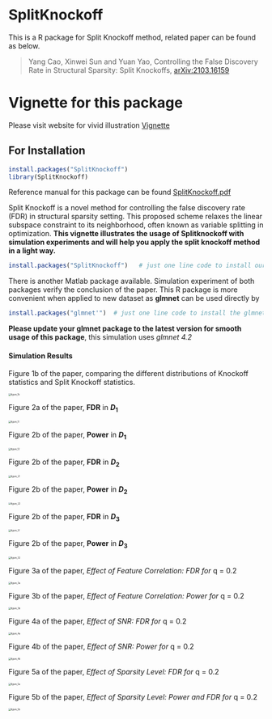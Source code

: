 # SplitKnockoff
This is a R package for Split Knockoff method, related paper can be found as below.
>Yang Cao, Xinwei Sun and Yuan Yao, Controlling the False Discovery Rate in Structural Sparsity: Split Knockoffs, [arXiv:2103.16159](https://arxiv.org/abs/2103.16159)

# Vignette for this package
Please visit website for vivid illustration [Vignette](http://www.wanghaoxue.com/4/splitknockoff.html)

## For Installation 
```R
install.packages("SplitKnockoff")
library(SplitKnockoff)
```
Reference manual for this package can be found [SplitKnockoff.pdf](https://github.com/wanghaoxue0/SplitKnockoff/blob/main/SplitKnockoff_0.1.0.pdf)

Split Knockoff is a novel method for controlling the false discovery rate (FDR) in structural sparsity setting. This proposed scheme relaxes the linear subspace constraint to its neighborhood, often known as variable splitting in optimization. **This vignette illustrates the usage of Splitknockoff with simulation experiments and will help you apply the split knockoff method in a light way.**

```R
install.packages("SplitKnockoff")   # just one line code to install our package
```

There is another Matlab package available. Simulation experiment of both packages verify the conclusion of the paper. This R package is more convenient when applied to new dataset as **glmnet** can be used directly by 

```R
install.packages("glmnet'")  # just one line code to install the glmnet tool
```

**Please update your glmnet package to the latest version for smooth usage of this package**, this simulation uses *glmnet 4.2*

#### Simulation Results

Figure 1b of the paper, comparing the different distributions of Knockoff statistics and Split Knockoff statistics.

<img src="https://tva1.sinaimg.cn/large/008i3skNgy1gtcsdcbx6aj60rs0rs0tp02.jpg" alt="figure_1b" style="zoom:30%;" />

Figure 2a of the paper, **FDR** in **$D_1$**

<img src="https://tva1.sinaimg.cn/large/008i3skNgy1gtd5rf6auuj60rs0rsdgw02.jpg" alt="figure_11" style="zoom:30%;" />

Figure 2b of the paper, **Power** in **$D_1$**

<img src="https://tva1.sinaimg.cn/large/008i3skNgy1gtd5rm70nnj60rs0rs75g02.jpg" alt="figure_12" style="zoom:30%;" />

Figure 2b of the paper, **FDR** in **$D_2$**

<img src="https://tva1.sinaimg.cn/large/008i3skNgy1gtd5ru8jkyj60rs0rsab702.jpg" alt="figure_21" style="zoom:30%;" />

Figure 2b of the paper, **Power** in **$D_2$**

<img src="https://tva1.sinaimg.cn/large/008i3skNgy1gtd5s6tpfrj60rs0rsmyi02.jpg" alt="figure_22" style="zoom:30%;" />

Figure 2b of the paper, **FDR** in **$D_3$**

<img src="https://tva1.sinaimg.cn/large/008i3skNgy1gtd5sfaxpyj60rs0rs0tr02.jpg" alt="figure_31" style="zoom:30%;" />

Figure 2b of the paper, **Power** in **$D_3$**

<img src="https://tva1.sinaimg.cn/large/008i3skNgy1gtd5sma46bj60rs0rs0u502.jpg" alt="figure_32" style="zoom:30%;" />

Figure 3a of the paper,  *Effect of Feature Correlation:  FDR for* q = 0.2

<img src="https://tva1.sinaimg.cn/large/008i3skNgy1gtcshfwrffj60rs0rsq4402.jpg" alt="figure_3a" style="zoom:30%;" />

Figure 3b of the paper,  *Effect of Feature Correlation: Power for* q = 0.2

<img src="https://tva1.sinaimg.cn/large/008i3skNgy1gtcshwgh4sj60rs0rsgn202.jpg" alt="figure_3b" style="zoom:30%;" />

Figure 4a of the paper,  *Effect of SNR:  FDR for* q = 0.2

<img src="https://tva1.sinaimg.cn/large/008i3skNgy1gtcskl7xfrj60rs0rsmy602.jpg" alt="figure_4a" style="zoom:30%;" />

Figure 4b of the paper,  *Effect of SNR: Power for* q = 0.2

<img src="https://tva1.sinaimg.cn/large/008i3skNgy1gtcsmudg78j60rs0rsdgy02.jpg" alt="figure_4b" style="zoom:30%;" />

Figure 5a of the paper, *Effect of Sparsity Level: FDR for* q = 0.2

<img src="https://tva1.sinaimg.cn/large/008i3skNgy1gtcso1dmm2j60rs0rs3zm02.jpg" alt="figure_5a" style="zoom:30%;" />

Figure 5b of the paper, *Effect of Sparsity Level: Power and FDR for* q = 0.2

<img src="https://tva1.sinaimg.cn/large/008i3skNgy1gtcspcan83j60rs0rsabf02.jpg" alt="figure_5b" style="zoom:30%;" />




